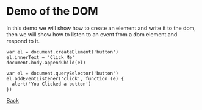 # Demo of the DOM

In this demo we will show how to create an element and write it to the dom, then we will show how to listen to an event from a dom element and respond to it.

```
var el = document.createElement('button')
el.innerText = 'Click Me'
document.body.appendChild(el)
```

```
var el = document.querySelector('button')
el.addEventListener('click', function (e) {
  alert('You Clicked a button')
})
```

[Back](/dom)

